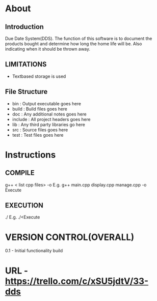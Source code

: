 # About

## Introduction
Due Date System(DDS). The function of this software is to document the products bought
and determine how long the home life will be. Also indicating when it should be thrown away.

## LIMITATIONS
- Textbased storage is used 


## File Structure
- bin : Output executable goes here
- build : Build files goes here
- doc : Any additional notes goes here
- include : All project headers goes here
- lib : Any third party libraries go here
- src : Source files goes here
- test : Test files goes here

# Instructions
## COMPILE
g++ < list cpp files> -o <executable file name>
E.g. g++ main.cpp display.cpp manage.cpp -o Execute

## EXECUTION
./<executable file name>
E.g. ./<Execute

# VERSION CONTROL(OVERALL)

0.1 - Initial functionality build


# URL - https://trello.com/c/xSU5jdtV/33-dds
